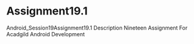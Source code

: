 # Assignment19.1
Android_Session19Assignment19.1 Description Nineteen Assignment For Acadgild Android Development
